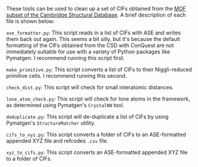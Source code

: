 These tools can be used to clean up a set of CIFs obtained from the [MOF subset of the Cambridge Structural Database](https://sites.google.com/view/csdmofsubset/home). A brief description of each file is shown below:

`ase_formatter.py`: This script reads in a list of CIFs with ASE and writes them back out again. This seems a bit silly, but it's because the default formatting of the CIFs obtained from the CSD with ConQuest are not immediately suitable for use with a variety of Python packages like Pymatgen. I recommend running this script first.

`make_primitive.py`: This script converts a list of CIFs to their Niggli-reduced primitive cells. I recommend running this second.

`check_dist.py`: This script will check for small interatomic distances.

`lone_atom_check.py`: This script will check for lone atoms in the framework, as determined using Pymatgen's `CrystalNN` tool.

`deduplicate.py`: This script will de-duplicate a list of CIFs by using Pymatgen's `StructureMatcher` utility. 

`cifs_to_xyz.py`: This script converts a folder of CIFs to an ASE-formatted appended XYZ file and refcodes `.csv` file.

`xyz_to_cifs.py`: This script converts an ASE-formatted appended XYZ file to a folder of CIFs.
